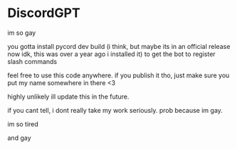 # DiscordGPT
im so gay

you gotta install pycord dev build (i think, but maybe its in an official release now idk, this was over a year ago i installed it) to get the bot to register slash commands

feel free to use this code anywhere. if you publish it tho, just make sure you put my name somewhere in there <3

 highly unlikely ill update this in the future.
 
 
 
 
if you cant tell, i dont really take my work seriously. prob because im gay.

im so tired

and gay
